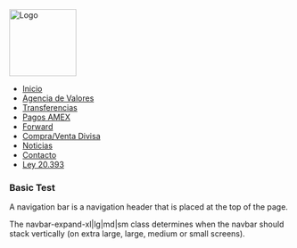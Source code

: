 <!DOCTYPE html>
<html lang="en">
<head>
  <title>Rigo proyecto Bootstrap</title>
  <meta charset="utf-8">
  <meta name="viewport" content="width=device-width, initial-scale=1">
  <link rel="stylesheet" href="https://maxcdn.bootstrapcdn.com/bootstrap/4.3.1/css/bootstrap.min.css">
  <!--<script src="https://ajax.googleapis.com/ajax/libs/jquery/3.3.1/jquery.min.js"></script>
  <script src="https://cdnjs.cloudflare.com/ajax/libs/popper.js/1.14.7/umd/popper.min.js"></script>
  <script src="https://maxcdn.bootstrapcdn.com/bootstrap/4.3.1/js/bootstrap.min.js"></script>--> 
</head>
<body>

<nav class="navbar navbar-expand-sm bg-light navbar-light">
        <a class="navbar-brand" href="#">
                <img src="afex.jpg" alt="Logo" style="width:120px;">
              </a>
  <ul class="navbar-nav">
    <li class="nav-item">
      <a class="nav-link" href="#">Inicio</a>
    </li>
    <li class="nav-item">
      <a class="nav-link" href="#">Agencia de Valores</a>
    </li>
    <li class="nav-item">
      <a class="nav-link" href="#">Transferencias</a>
    </li>
    <li class="nav-item">
        <a class="nav-link" href="#">Pagos AMEX</a>
      </li>
      <li class="nav-item">
        <a class="nav-link" href="#">Forward</a>
      </li>
      <li class="nav-item">
        <a class="nav-link" href="#">Compra/Venta Divisa</a>
      </li>
      <li class="nav-item">
        <a class="nav-link" href="#">Noticias</a>
      </li>
      <li class="nav-item">
        <a class="nav-link" href="#">Contacto</a>
      </li>
      <li class="nav-item">
        <a class="nav-link" href="#">Ley 20.393</a>
      </li>
    </ul>
</nav>

<div class="container-fluid">
  <h3>Basic Test</h3>
  <p>A navigation bar is a navigation header that is placed at the top of the page.</p>
  <p>The navbar-expand-xl|lg|md|sm class determines when the navbar should stack vertically (on extra large, large, medium or small screens).</p>
</div>

</body>
</html

